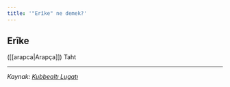 ```yaml
---
title: '"Erîke" ne demek?'
---
```


## Erîke
([[arapca|Arapça]]) Taht

---
*Kaynak: [Kubbealtı Lugatı](https://www.lugatim.com/s/erike)*
